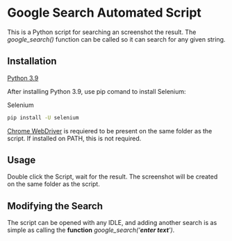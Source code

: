 # Google Search Automated Script

This is a Python script for searching an screenshot the result. The _google_search()_ function can be called so it can search for any given string.

## Installation

[Python 3.9](https://www.python.org/downloads/release/python-391/)

After installing Python 3.9, use pip comand to install Selenium:


Selenium
```bash
pip install -U selenium
```

[Chrome WebDriver](https://sites.google.com/a/chromium.org/chromedriver/downloads) is requiered to be present on the same folder as the script. If installed on PATH, this is not required. 
## Usage


Double click the Script, wait for the result. The screenshot will be created on the same folder as the script.


## Modifying the Search

The script can be opened with any IDLE, and adding another search is as simple as calling the **function** _google_search('**enter text**')_. 
